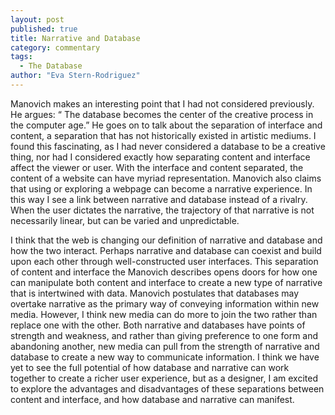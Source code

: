 ```yaml
---
layout: post
published: true
title: Narrative and Database
category: commentary
tags: 
  - The Database
author: "Eva Stern-Rodriguez"
---
```


Manovich makes an interesting point that I had not considered previously.  He argues: “ The database becomes the center of the creative process in the computer age.” He goes on to talk about the separation of interface and content, a separation that has not historically existed in artistic mediums.   I found this fascinating, as I had never considered a database to be a creative thing, nor had I considered exactly how separating content and interface affect the viewer or user.   With the interface and content separated, the content of a website can have myriad representation.  Manovich also claims that using or exploring a webpage can become a narrative experience.  In this way I see a link between narrative and database instead of a rivalry. When the user dictates the narrative, the trajectory of that narrative is not necessarily linear, but can be varied and unpredictable.  

I think that the web is changing our definition of narrative and database and how the two interact.  Perhaps narrative and database can coexist and build upon each other through well-constructed user interfaces.  This separation of content and interface the Manovich describes opens doors for how one can manipulate both content and interface to create a new type of narrative that is intertwined with data.  Manovich postulates that databases may overtake narrative as the primary way of conveying information within new media.  However, I think new media can do more to join the two rather than replace one with the other.  Both narrative and databases have points of strength and weakness, and rather than giving preference to one form and abandoning another, new media can pull from the strength of narrative and database to create a new way to communicate information.  I think we have yet to see the full potential of how database and narrative can work together to create a richer user experience, but as a designer, I am excited to explore the advantages and disadvantages of these separations between content and interface, and how database and narrative can manifest.  
